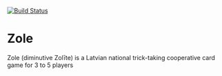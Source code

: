 [![Build Status](https://travis-ci.org/marisabele/Zole.svg?branch=master)](https://travis-ci.org/marisabele/Zole)
# Zole
Zole (diminutive Zolīte) is a Latvian national trick-taking cooperative card game for 3 to 5 players
